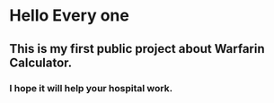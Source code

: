 <h1>Hello Every one</h1>
<h2>This is my first public project about Warfarin Calculator.</h2>
<h3>I hope it will help your hospital work.</h3>
